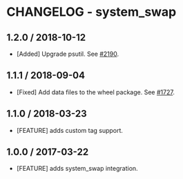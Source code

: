 # CHANGELOG - system_swap

## 1.2.0 / 2018-10-12

* [Added] Upgrade psutil. See [#2190](https://github.com/DataDog/integrations-core/pull/2190).

## 1.1.1 / 2018-09-04

* [Fixed] Add data files to the wheel package. See [#1727](https://github.com/DataDog/integrations-core/pull/1727).

## 1.1.0 / 2018-03-23

* [FEATURE] adds custom tag support.

## 1.0.0 / 2017-03-22

* [FEATURE] adds system_swap integration.
